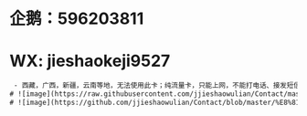 # <h1>企鹅：596203811                                                                                   
# <h1>WX: jieshaokeji9527
 ```diff
  - 西藏，广西，新疆，云南等地，无法使用此卡；纯流量卡，只能上网，不能打电话、接发短信。
# ![image](https://raw.githubusercontent.com/jjieshaowulian/Contact/master/%E7%94%B5%E4%BF%A1%E9%9B%B7%E7%A5%9E%E5%8D%A1.jpg)
# ![image](https://github.com/jjieshaowulian/Contact/blob/master/%E8%81%94%E9%80%9A%E8%B6%85%E7%A5%9E%E5%8D%A1.png)



  

